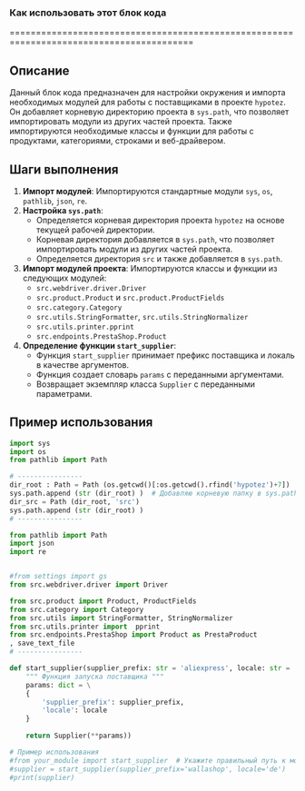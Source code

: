 ### Как использовать этот блок кода
=========================================================================================

Описание
-------------------------
Данный блок кода предназначен для настройки окружения и импорта необходимых модулей для работы с поставщиками в проекте `hypotez`. Он добавляет корневую директорию проекта в `sys.path`, что позволяет импортировать модули из других частей проекта. Также импортируются необходимые классы и функции для работы с продуктами, категориями, строками и веб-драйвером.

Шаги выполнения
-------------------------
1. **Импорт модулей**: Импортируются стандартные модули `sys`, `os`, `pathlib`, `json`, `re`.
2. **Настройка `sys.path`**:
   - Определяется корневая директория проекта `hypotez` на основе текущей рабочей директории.
   - Корневая директория добавляется в `sys.path`, что позволяет импортировать модули из других частей проекта.
   - Определяется директория `src` и также добавляется в `sys.path`.
3. **Импорт модулей проекта**: Импортируются классы и функции из следующих модулей:
   - `src.webdriver.driver.Driver`
   - `src.product.Product` и `src.product.ProductFields`
   - `src.category.Category`
   - `src.utils.StringFormatter`, `src.utils.StringNormalizer`
   - `src.utils.printer.pprint`
   - `src.endpoints.PrestaShop.Product`
4. **Определение функции `start_supplier`**:
   - Функция `start_supplier` принимает префикс поставщика и локаль в качестве аргументов.
   - Функция создает словарь `params` с переданными аргументами.
   - Возвращает экземпляр класса `Supplier` с переданными параметрами.

Пример использования
-------------------------

```python
import sys
import os
from pathlib import Path

# ----------------
dir_root : Path = Path (os.getcwd()[:os.getcwd().rfind('hypotez')+7])
sys.path.append (str (dir_root) )  # Добавляю корневую папку в sys.path
dir_src = Path (dir_root, 'src')
sys.path.append (str (dir_root) ) 
# ----------------

from pathlib import Path
import json
import re


#from settings import gs
from src.webdriver.driver import Driver

from src.product import Product, ProductFields
from src.category import Category
from src.utils import StringFormatter, StringNormalizer
from src.utils.printer import  pprint
from src.endpoints.PrestaShop import Product as PrestaProduct
, save_text_file
# ----------------

def start_supplier(supplier_prefix: str = 'aliexpress', locale: str = 'en' ):
    """ Функция запуска поставщика """
    params: dict = \
    {
        'supplier_prefix': supplier_prefix,
        'locale': locale
    }
    
    return Supplier(**params))

# Пример использования
#from your_module import start_supplier  # Укажите правильный путь к модулю
#supplier = start_supplier(supplier_prefix='wallashop', locale='de')
#print(supplier)